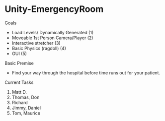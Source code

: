 # Unity-EmergencyRoom

Goals
* Load Levels/ Dynamically Generated (1)
* Moveable 1st Person Camera/Player (2)
* Interactive stretcher (3)
* Basic Physics (ragdoll) (4)
* GUI (5)


Basic Premise
* Find your way through the hospital before time runs out for your patient.


Current Tasks

1. Matt D.
2. Thomas, Don
3. Richard
4. Jimmy, Daniel
5. Tom, Maurice
